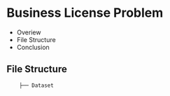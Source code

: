 # Business License Problem

* Overiew
* File Structure
* Conclusion




## File Structure
```
    ├── Dataset
    
    
    
```
